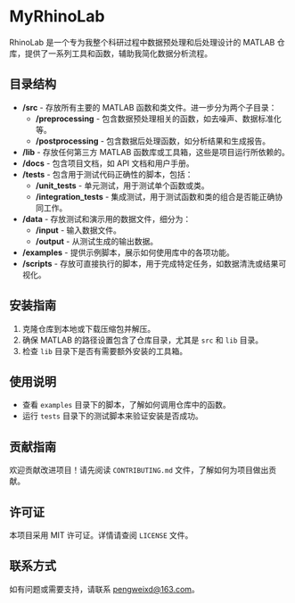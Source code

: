 # MyRhinoLab

RhinoLab 是一个专为我整个科研过程中数据预处理和后处理设计的 MATLAB 仓库，提供了一系列工具和函数，辅助我简化数据分析流程。

## 目录结构

- **/src** - 存放所有主要的 MATLAB 函数和类文件。进一步分为两个子目录：
  - **/preprocessing** - 包含数据预处理相关的函数，如去噪声、数据标准化等。
  - **/postprocessing** - 包含数据后处理函数，如分析结果和生成报告。
- **/lib** - 存放任何第三方 MATLAB 函数库或工具箱，这些是项目运行所依赖的。
- **/docs** - 包含项目文档，如 API 文档和用户手册。
- **/tests** - 包含用于测试代码正确性的脚本，包括：
  - **/unit_tests** - 单元测试，用于测试单个函数或类。
  - **/integration_tests** - 集成测试，用于测试函数和类的组合是否能正确协同工作。
- **/data** - 存放测试和演示用的数据文件，细分为：
  - **/input** - 输入数据文件。
  - **/output** - 从测试生成的输出数据。
- **/examples** - 提供示例脚本，展示如何使用库中的各项功能。
- **/scripts** - 存放可直接执行的脚本，用于完成特定任务，如数据清洗或结果可视化。

## 安装指南

1. 克隆仓库到本地或下载压缩包并解压。
2. 确保 MATLAB 的路径设置包含了仓库目录，尤其是 `src` 和 `lib` 目录。
3. 检查 `lib` 目录下是否有需要额外安装的工具箱。

## 使用说明

- 查看 `examples` 目录下的脚本，了解如何调用仓库中的函数。
- 运行 `tests` 目录下的测试脚本来验证安装是否成功。

## 贡献指南

欢迎贡献改进项目！请先阅读 `CONTRIBUTING.md` 文件，了解如何为项目做出贡献。

## 许可证

本项目采用 MIT 许可证。详情请查阅 `LICENSE` 文件。

## 联系方式

如有问题或需要支持，请联系 [pengweixd@163.com](mailto:pengweixd@163.com)。
